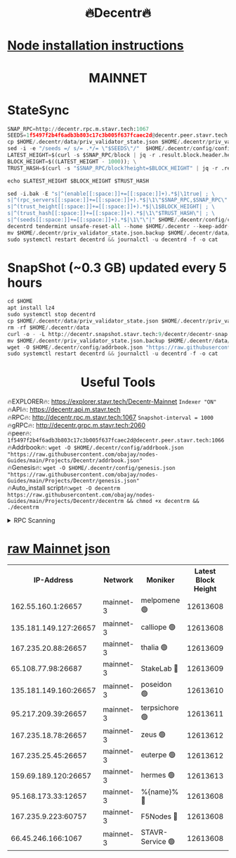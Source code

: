 <h1 align="center"> 🔥Decentr🔥</h1>

[Node installation instructions](https://github.com/obajay/nodes-Guides/tree/main/Projects/Decentr)
=
<h1 align="center"> MAINNET</h1>

# StateSync
```python
SNAP_RPC=http://decentr.rpc.m.stavr.tech:1067
SEEDS=1f5497f2b4f6adb3b803c17c3b005f637fcaec2d@decentr.peer.stavr.tech:1066
cp $HOME/.decentr/data/priv_validator_state.json $HOME/.decentr/priv_validator_state.json.backup
sed -i -e "/seeds =/ s/= .*/= \"$SEEDS\"/"  $HOME/.decentr/config/config.toml
LATEST_HEIGHT=$(curl -s $SNAP_RPC/block | jq -r .result.block.header.height); \
BLOCK_HEIGHT=$((LATEST_HEIGHT - 1000)); \
TRUST_HASH=$(curl -s "$SNAP_RPC/block?height=$BLOCK_HEIGHT" | jq -r .result.block_id.hash)

echo $LATEST_HEIGHT $BLOCK_HEIGHT $TRUST_HASH

sed -i.bak -E "s|^(enable[[:space:]]+=[[:space:]]+).*$|\1true| ; \
s|^(rpc_servers[[:space:]]+=[[:space:]]+).*$|\1\"$SNAP_RPC,$SNAP_RPC\"| ; \
s|^(trust_height[[:space:]]+=[[:space:]]+).*$|\1$BLOCK_HEIGHT| ; \
s|^(trust_hash[[:space:]]+=[[:space:]]+).*$|\1\"$TRUST_HASH\"| ; \
s|^(seeds[[:space:]]+=[[:space:]]+).*$|\1\"\"|" $HOME/.decentr/config/config.toml
decentrd tendermint unsafe-reset-all --home $HOME/.decentr --keep-addr-book
mv $HOME/.decentr/priv_validator_state.json.backup $HOME/.decentr/data/priv_validator_state.json
sudo systemctl restart decentrd && journalctl -u decentrd -f -o cat
```
# SnapShot (~0.3 GB) updated every 5 hours
```python
cd $HOME
apt install lz4
sudo systemctl stop decentrd
cp $HOME/.decentr/data/priv_validator_state.json $HOME/.decentr/priv_validator_state.json.backup
rm -rf $HOME/.decentr/data
curl -o - -L http://decentr.snapshot.stavr.tech:9/decentr/decentr-snap.tar.lz4 | lz4 -c -d - | tar -x -C $HOME/.decentr --strip-components 2
mv $HOME/.decentr/priv_validator_state.json.backup $HOME/.decentr/data/priv_validator_state.json
wget -O $HOME/.decentr/config/addrbook.json "https://raw.githubusercontent.com/obajay/nodes-Guides/main/Projects/Decentr/addrbook.json"
sudo systemctl restart decentrd && journalctl -u decentrd -f -o cat
```

 <h1 align="center"> Useful Tools</h1>

🔥EXPLORER🔥:     https://explorer.stavr.tech/Decentr-Mainnet        `Indexer "ON"` \
🔥API🔥:          https://decentr.api.m.stavr.tech \
🔥RPC🔥:          http://decentr.rpc.m.stavr.tech:1067              `Snapshot-interval = 1000` \
🔥gRPC🔥:         http://decentr.grpc.m.stavr.tech:2060 \
🔥peer🔥:         `1f5497f2b4f6adb3b803c17c3b005f637fcaec2d@decentr.peer.stavr.tech:1066` \
🔥Addrbook🔥:  `wget -O $HOME/.decentr/config/addrbook.json "https://raw.githubusercontent.com/obajay/nodes-Guides/main/Projects/Decentr/addrbook.json"` \
🔥Genesis🔥:  `wget -O $HOME/.decentr/config/genesis.json "https://raw.githubusercontent.com/obajay/nodes-Guides/main/Projects/Decentr/genesis.json"` \
🔥Auto_install script🔥:`wget -O decentrm https://raw.githubusercontent.com/obajay/nodes-Guides/main/Projects/Decentr/decentrm && chmod +x decentrm && ./decentrm`

<details>
<summary>RPC Scanning</summary>

<h2 align="center"> We scan nodes in real time every 4 hours. And we provide the final result of RPC endpoints.
We cannot influence the operation of these nodes in any way. </h2>


```python
If Voting Power is higher than 0 --> then the Node is a validator of the network and may be subject to attack and be a potential threat to the chain.
```
```python
We marked such validators with a red symbol
```

</details>

[raw Mainnet json](https://rpc-check.decentrm.stavr.tech/decentrm/rpc-decentrm-result.json)
=



<table><tr><th>IP-Address</th><th>Network</th><th>Moniker</th><th>Latest Block Height</th><th>Earliest Block Height</th><th>Catching Up</th><th>Tx Index</th><th>Voting Power</th><th>Scan Time</th></tr><tr><td>162.55.160.1:26657</td><td>mainnet-3</td><td>melpomene 🟢</td><td>12613608</td><td>1688950</td><td>False</td><td>on</td><td>0</td><td>2024-01-27T05:50:08.044983027UTC</td></tr><tr><td>135.181.149.127:26657</td><td>mainnet-3</td><td>calliope 🟢</td><td>12613608</td><td>1688950</td><td>False</td><td>on</td><td>0</td><td>2024-01-27T05:50:10.410311827UTC</td></tr><tr><td>167.235.20.88:26657</td><td>mainnet-3</td><td>thalia 🟢</td><td>12613609</td><td>1688950</td><td>False</td><td>on</td><td>0</td><td>2024-01-27T05:50:16.432302515UTC</td></tr><tr><td>65.108.77.98:26687</td><td>mainnet-3</td><td>StakeLab 🔴</td><td>12613609</td><td>1688950</td><td>False</td><td>on</td><td>5409486</td><td>2024-01-27T05:50:16.849567512UTC</td></tr><tr><td>135.181.149.160:26657</td><td>mainnet-3</td><td>poseidon 🟢</td><td>12613610</td><td>1688950</td><td>False</td><td>on</td><td>0</td><td>2024-01-27T05:50:21.532307670UTC</td></tr><tr><td>95.217.209.39:26657</td><td>mainnet-3</td><td>terpsichore 🟢</td><td>12613611</td><td>1688950</td><td>False</td><td>on</td><td>0</td><td>2024-01-27T05:50:28.107746464UTC</td></tr><tr><td>167.235.18.78:26657</td><td>mainnet-3</td><td>zeus 🟢</td><td>12613612</td><td>1688950</td><td>False</td><td>on</td><td>0</td><td>2024-01-27T05:50:32.442682429UTC</td></tr><tr><td>167.235.25.45:26657</td><td>mainnet-3</td><td>euterpe 🟢</td><td>12613612</td><td>1688950</td><td>False</td><td>on</td><td>0</td><td>2024-01-27T05:50:34.780042160UTC</td></tr><tr><td>159.69.189.120:26657</td><td>mainnet-3</td><td>hermes 🟢</td><td>12613613</td><td>1688950</td><td>False</td><td>on</td><td>0</td><td>2024-01-27T05:50:37.044255893UTC</td></tr><tr><td>95.168.173.33:12657</td><td>mainnet-3</td><td>%{name}% 🔴</td><td>12613608</td><td>8964001</td><td>False</td><td>on</td><td>4176595</td><td>2024-01-27T05:50:11.710812556UTC</td></tr><tr><td>167.235.9.223:60757</td><td>mainnet-3</td><td>F5Nodes 🔴</td><td>12613608</td><td>12380001</td><td>False</td><td>off</td><td>562</td><td>2024-01-27T05:50:12.054695249UTC</td></tr><tr><td>66.45.246.166:1067</td><td>mainnet-3</td><td>STAVR-Service 🟢</td><td>12613608</td><td>12612001</td><td>False</td><td>on</td><td>0</td><td>2024-01-27T05:50:11.007232231UTC</td></tr></table>